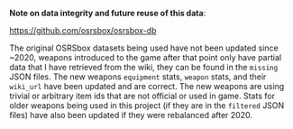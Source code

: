 **Note on data integrity and future reuse of this data**:

https://github.com/osrsbox/osrsbox-db

The original OSRSbox datasets being used have not been updated since ~2020, weapons introduced to the game after that point only have partial data that I have retrieved from the wiki, they can be found in the `missing` JSON files. The new weapons `equipment` stats, `weapon` stats, and their `wiki_url` have been updated and are correct. The new weapons are using trivial or arbitrary item ids that are not official or used in game. Stats for older weapons being used in this project (if they are in the `filtered` JSON files) have also been updated if they were rebalanced after 2020.